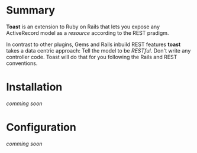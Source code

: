 Summary
=======

__Toast__ is an extension to Ruby on Rails that lets you expose any
ActiveRecord model as a _resource_ according to the REST pradigm.

In contrast to other plugins, Gems and Rails inbuild REST features
__toast__ takes a data centric approach: Tell the model to be
_RESTful_. Don't write any controller code. Toast will do that for you
following the Rails and REST conventions. 

Installation
========

_comming soon_

Configuration
==========

_comming soon_


